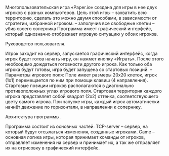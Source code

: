 Многопользовательская игра «Paper.io» создана для игры в нее двух
игроков с разных компьютеров. Цель этой игры – захватить всю территорию, сделать это можно двумя способами, в зависимости от стратегии,
избранной игроком.
– заполучив все свободные клетки
– убив своего соперника
Программа имеет графический интерфейс, который однозначно отображает игровую ситуацию у обоих игроков.

Руководство пользователя.


Игрок заходит на сервер, запускается графический интерфейс, когда
игрок будет готов начать игру, он нажмет кнопку «Играть». После этого
необходимо дождаться готовности другого игрока. Как только оба игрока
будут готовы, игра будет запущена со стартовых позиций.
– Параметры игрового поля:
Поле имеет размеры 20х20 клеток, игрок (1х1) перемещается по ним при
помощи клавиш (4 направления). Стартовые позиции игроков располагаются в диагонально противоположных углах игрового поля. 
Стартовая территория каждого игрока представляет собой квадрат (2х2) оттенка, соответствующего цвету самого игрока. 
При запуске игры, каждый игрок автоматически начнёт движение по горизонтали, в направлении к сопернику.


Архитектура программы.

Программа состоит из основных частей: TCP-server – сервер, на который будут отсылаться изменения, созданные игроками.
Game – основная логика игры, которая принимает команды от игроков, отправляет изменения на сервер и принимает их, а 
так же отправляет их на отрисовку в графический интерфейс.
